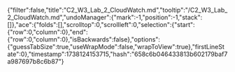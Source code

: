 {"filter":false,"title":"C2_W3_Lab_2_CloudWatch.md","tooltip":"/C2_W3_Lab_2_CloudWatch.md","undoManager":{"mark":-1,"position":-1,"stack":[]},"ace":{"folds":[],"scrolltop":0,"scrollleft":0,"selection":{"start":{"row":0,"column":0},"end":{"row":0,"column":0},"isBackwards":false},"options":{"guessTabSize":true,"useWrapMode":false,"wrapToView":true},"firstLineState":0},"timestamp":1738124153715,"hash":"658c6b046433813b602179baf7a987697b8c6b87"}